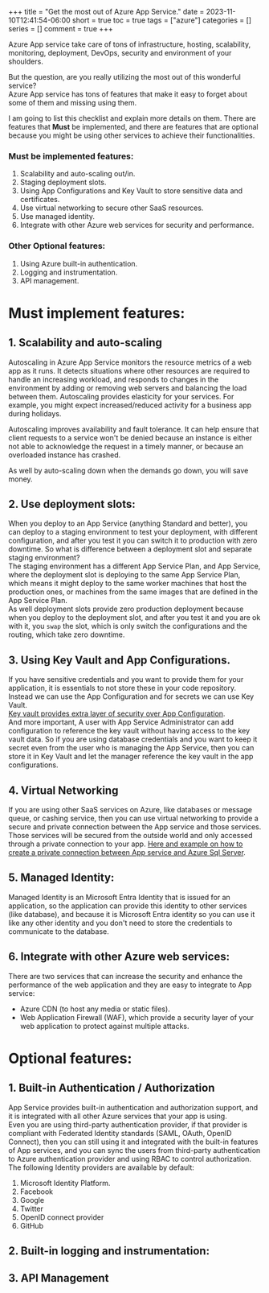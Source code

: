 +++
title = "Get the most out of Azure App Service."
date = 2023-11-10T12:41:54-06:00
short = true
toc = true
tags = ["azure"]
categories = []
series = []
comment = true
+++

Azure App service take care of tons of infrastructure, hosting, scalability, monitoring, deployment, DevOps, security and environment of your shoulders.  

But the question, are you really utilizing the most out of this wonderful service?  
Azure App service has tons of features that make it easy to forget about some of them and missing using them.  

I am going to list this checklist and explain more details on them. There are features that **Must** be implemented, and there are features that are optional because you might be using other services to achieve their functionalities.

### Must be implemented features:

1. Scalability and auto-scaling out/in.
2. Staging deployment slots.
3. Using App Configurations and Key Vault to store sensitive data and certificates.  
4. Use virtual networking to secure other SaaS resources.
5. Use managed identity.  
6. Integrate with other Azure web services for security and performance.  

### Other Optional features:
1. Using Azure built-in authentication.
2. Logging and instrumentation.
3. API management.



# Must implement features: 

## 1. Scalability and auto-scaling
Autoscaling in Azure App Service monitors the resource metrics of a web app as it runs. It detects situations where other resources are required to handle an increasing workload, and responds to changes in the environment by adding or removing web servers and balancing the load between them. Autoscaling provides elasticity for your services. For example, you might expect increased/reduced activity for a business app during holidays.

Autoscaling improves availability and fault tolerance. It can help ensure that client requests to a service won't be denied because an instance is either not able to acknowledge the request in a timely manner, or because an overloaded instance has crashed.

As well by auto-scaling down when the demands go down, you will save money.

## 2. Use deployment slots:
When you deploy to an App Service (anything Standard and better), you can deploy to a staging environment to test your deployment, with different configuration, and after you test it you can switch it to production with zero downtime.
So what is difference between a deployment slot and separate staging environment?  
The staging environment has a different App Service Plan, and App Service, where the deployment slot is deploying to the same App Service Plan, which means it might deploy to the same worker machines that host the production ones, or machines from the same images that are defined in the App Service Plan.  
As well deployment slots provide zero production deployment because when you deploy to the deployment slot, and after you test it and you are ok with it, you `swap` the slot, which is only switch the configurations and the routing, which take zero downtime.  


## 3. Using Key Vault and App Configurations.
If you have sensitive credentials and you want to provide them for your application, it is essentials to not store these in your code repository.  Instead we can use the App Configuration and for secrets we can use Key Vault.  
[Key vault provides extra layer of security over App Configuration](https://learn.microsoft.com/en-us/azure/azure-app-configuration/faq#should-i-store-secrets-in-app-configuration).  
And more important, A user with App Service Administrator can add configuration to reference the key vault without having access to the key vault data.  So if you are using database credentials and you want to keep it secret even from the user who is managing the App Service, then you can store it in Key Vault and let the manager reference the key vault in the app configurations.  

## 4. Virtual Networking
If you are using other SaaS services on Azure, like databases or message queue, or cashing service, then you can use virtual networking to provide a secure and private connection between the App service and those services. Those services will be secured from the outside world and only accessed through a private connection to your app.  [Here and example on how to create a private connection between App service and Azure Sql Server](https://www.ghassan.page/posts/2023_01_10_azure_networking_reciep_one/).  

## 5. Managed Identity:
Managed Identity is an Microsoft Entra Identity that is issued for an application, so the application can provide this identity to other services (like database), and because it is Microsoft Entra identity so you can use it like any other identity and you don't need to store the credentials to communicate to the database.  

## 6. Integrate with other Azure web services: 
There are two services that can increase the security and enhance the performance of the web application and they are easy to integrate to App service:  
* Azure CDN (to host any media or static files). 
* Web Application Firewall (WAF), which provide a security layer of your web application to protect against multiple attacks.  

# Optional features:

## 1. Built-in Authentication / Authorization
App Service provides built-in authentication and authorization support, and it is integrated with all other Azure services that your app is using.  
Even you are using third-party authentication provider, if that provider is compliant with Federated Identity standards (SAML, OAuth, OpenID Connect), then you can still using it and integrated with the built-in features of App services, and you can sync the users from third-party authentication to Azure authentication provider and using RBAC to control authorization.
The following Identity providers are available by default:
1. Microsoft Identity Platform.
2. Facebook
3. Google
4. Twitter
5. OpenID connect provider
6. GitHub

## 2. Built-in logging and instrumentation:



## 3. API Management




